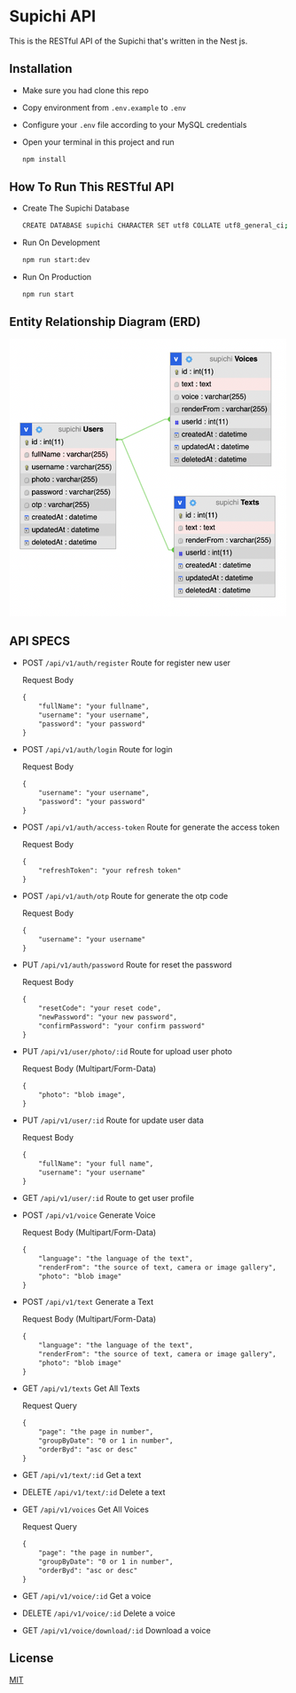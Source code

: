 # Supichi API

This is the RESTful API of the Supichi that's written in the Nest js.

## Installation 

- Make sure you had clone this repo
- Copy environment from `.env.example` to `.env`
- Configure your `.env` file according to your MySQL credentials
- Open your terminal in this project and run 

	```bash
	npm install
	```

## How To Run This RESTful API

- Create The Supichi Database

	```bash
	CREATE DATABASE supichi CHARACTER SET utf8 COLLATE utf8_general_ci;
	```

- Run On Development

	```bash
	npm run start:dev
	```

- Run On Production

	```bash
	npm run start
	```

## Entity Relationship Diagram (ERD)

[<img src="screenshoot/Supichi-ERD.png" width="500" height="500" />](screenshoot/Supichi-ERD.png)

## API SPECS

- POST `/api/v1/auth/register` Route for register new user

	Request Body

	```
	{
		"fullName": "your fullname",
		"username": "your username",
		"password": "your password"
	}
	```

- POST `/api/v1/auth/login` Route for login

	Request Body

	```
	{
		"username": "your username",
		"password": "your password"
	}
	```
- POST `/api/v1/auth/access-token` Route for generate the access token

	Request Body

	```
	{
		"refreshToken": "your refresh token"
	}
	```
- POST `/api/v1/auth/otp` Route for generate the otp code

	Request Body

	```
	{
		"username": "your username"
	}
	```

- PUT `/api/v1/auth/password` Route for reset the password

	Request Body

	```
	{
		"resetCode": "your reset code",
		"newPassword": "your new password",
		"confirmPassword": "your confirm password"
	}
	```

- PUT `/api/v1/user/photo/:id` Route for upload user photo

	Request Body (Multipart/Form-Data)

	```
	{
		"photo": "blob image",
	}
	```

- PUT `/api/v1/user/:id` Route for update user data

	Request Body 

	```
	{
		"fullName": "your full name",
		"username": "your username"
	}
	```
- GET `/api/v1/user/:id` Route to get user profile

- POST `/api/v1/voice` Generate Voice

	Request Body (Multipart/Form-Data)

	```
	{
		"language": "the language of the text",
		"renderFrom": "the source of text, camera or image gallery",
		"photo": "blob image"
	}
	```

- POST `/api/v1/text` Generate a Text

	Request Body (Multipart/Form-Data)

	```
	{
		"language": "the language of the text",
		"renderFrom": "the source of text, camera or image gallery",
		"photo": "blob image"
	}
	```

- GET `/api/v1/texts` Get All Texts

	Request Query

	```
	{
		"page": "the page in number",
		"groupByDate": "0 or 1 in number",
		"orderByd": "asc or desc"
	}
	```

- GET `/api/v1/text/:id` Get a text

- DELETE `/api/v1/text/:id` Delete a text

- GET `/api/v1/voices` Get All Voices

	Request Query

	```
	{
		"page": "the page in number",
		"groupByDate": "0 or 1 in number",
		"orderByd": "asc or desc"
	}
	```

- GET `/api/v1/voice/:id` Get a voice

- DELETE `/api/v1/voice/:id` Delete a voice

- GET `/api/v1/voice/download/:id` Download a voice

## License
[MIT](https://choosealicense.com/licenses/mit/)